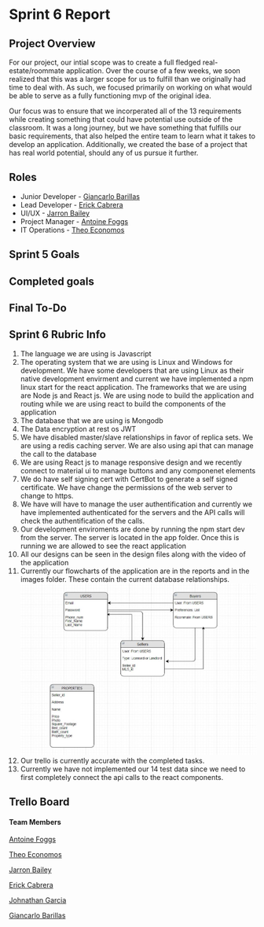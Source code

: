 # Sprint 6 Report

## Project Overview

For our project, our intial scope was to create a full fledged real-estate/roommate application. Over the course of a few weeks, we soon realized that this was a larger scope for us to fulfill than we originally had time to deal with. As such, we focused primarily on working on what would be able to serve as a fully functioning mvp of the original idea.

Our focus was to ensure that we incorperated all of the 13 requirements while creating something that could have potential use outside of the classroom. It was a long journey, but we have something that fulfills our basic requirements, that also helped the entire team to learn what it takes to develop an application. Additionally, we created the base of a project that has real world potential, should any of us pursue it further.

## Roles

- Junior Developer - [Giancarlo Barillas](https://github.com/giancarlobarillas)
- Lead Developer - [Erick Cabrera](https://github.com/ecabrera796)
- UI/UX - [Jarron Bailey](https://github.com/jarronb)
- Project Manager - [Antoine Foggs](https://github.com/AFoggs)
- IT Operations - [Theo Economos](https://github.com/teconomo)

## Sprint 5 Goals

<!-- The goal of this sprint was to create a foundation for building and maintaining React components. We want to finalize all key wireframes for this sprint and how they should look like so that we have a template to build off of. The goals from the class were to create a user and go through the process of 1 key functionally of the application -->

## Completed goals

<!-- Design primary artboards on adobe

- The designs for the process of viewing potential properties has created and the artboards have been uploaded to GitHub
  Design the primary CSS for all react components
- The primary CSS file has been created and is currently on github. This CSS hold the styling for the template that we will use throughout the application.
  Begin designing React Components
- Currently we were able to design the following react components
  ![Component1](../../images/sprint4/firstPage.PNG)
  ![Component2](../../images/sprint4/loginpage.PNG)
  ![Component3](../../images/sprint4/signup.PNG)
  ![Component4](../../images/sprint4/aboutmepage.PNG)
  - LoginButtons: which are displayed when the user opens the application
  - Sign up form: which displays when the user selects sign up. Currently the application can switch between this component and the LoginButtons component.
  - Log in Form: This component is used when the user wants to log in to their account
  - About Me: This page deals with the about me component
    We were able to continue building the servers
- We were able to create a Redis server
- Connect authenticated node app client to connect to Redis server
  Design API’s for adding user to mongodb database
  ![apiCalls](../../images/sprint4/apiCreated.PNG)
- This is split into two parts Users and listings
- The list of listings api goes as follows:
  - Delete a listing
  - Get a listing
  - Get a user listing
  - Post a listing
  - Update a listing
- The users list of apis goes as follows:
  - Create a user account
  - Delete user
  - Get current user
  - Login user
  - Update user
    Connect material ui to help create more responsive buttons and formatting -->

## Final To-Do

<!-- For the upcoming spring we will try to complete the following:

- Connect all react components to their proper buttons and functions
- Connect forms to post to the api and create a user
- Create React component for the listings that a user can see
- Create React component for the Leasing Agents if they are selling a property
- Experiment with saving images onto mongodb

For the following sprint the goals that we have placed for ourselves is to connect the api calls to the React components. This will help us make the application interact with the mongodb database. We will also need to test the database for injections and ensure that the api call are secure. -->

## Sprint 6 Rubric Info

1. The language we are using is Javascript
2. The operating system that we are using is Linux and Windows for development. We have some developers that are using Linux as their native development envirment and current we have implemented a npm linux start for the react application. The frameworks that we are using are Node js and React js. We are using node to build the application and routing while we are using react to build the components of the application
3. The database that we are using is Mongodb
4. The Data encryption at rest os JWT
5. We have disabled master/slave relationships in favor of replica sets. We are using a redis caching server. We are also using api that can manage the call to the database
6. We are using React js to manage responsive design and we recently connect to material ui to manage buttons and any componenet elements
7. We do have self signing cert with CertBot to generate a self signed certificate. We have change the permissions of the web server to change to https.
8. We have will have to manage the user authentification and currently we have implemented authenticated for the servers and the API calls will check the authentification of the calls.
9. Our development enviroments are done by running the npm start dev from the server. The server is located in the app folder. Once this is running we are allowed to see the react application
10. All our designs can be seen in the design files along with the video of the application
11. Currently our flowcharts of the application are in the reports and in the images folder. These contain the current database relationships.
    ![DB Schema](../../images/sprint3/ERD_roomie.JPG)
12. Our trello is currently accurate with the completed tasks.
13. Currently we have not implemented our 14 test data since we need to first completely connect the api calls to the react components.

## Trello Board

<!-- ![Trello1](../../images/sprint4/TrelloBoard1.PNG)
![Trello2](../../images/sprint4/TrelloBoard2.PNG)
![Trello3](../../images/sprint4/TrelloBoard3.PNG) -->

#### Team Members

[Antoine Foggs](https://github.com/AFoggs)

[Theo Economos](https://github.com/teconomo)

[Jarron Bailey](https://github.com/jarronb)

[Erick Cabrera](https://github.com/ecabrera796)

[Johnathan Garcia](https://github.com/)

[Giancarlo Barillas](https://github.com/giancarlobarillas)
